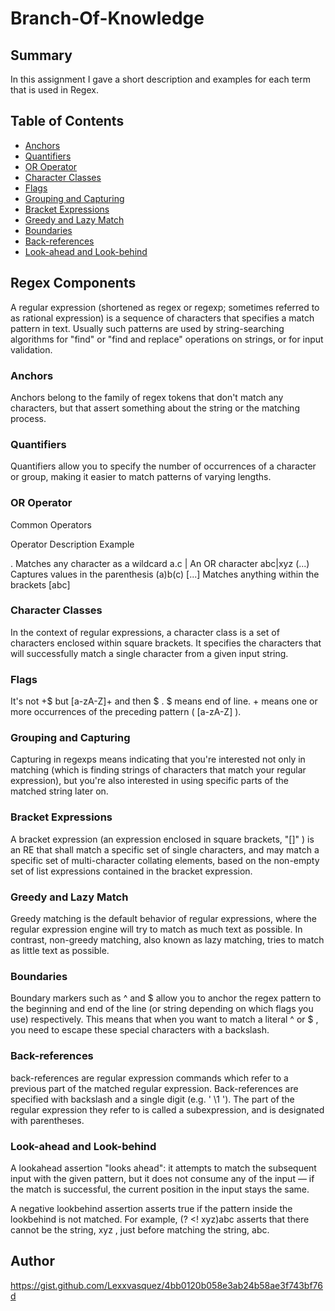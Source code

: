 # Branch-Of-Knowledge

## Summary

In this assignment I gave a short description and examples for each term that is used in Regex.

## Table of Contents

- [Anchors](#anchors)
- [Quantifiers](#quantifiers)
- [OR Operator](#or-operator)
- [Character Classes](#character-classes)
- [Flags](#flags)
- [Grouping and Capturing](#grouping-and-capturing)
- [Bracket Expressions](#bracket-expressions)
- [Greedy and Lazy Match](#greedy-and-lazy-match)
- [Boundaries](#boundaries)
- [Back-references](#back-references)
- [Look-ahead and Look-behind](#look-ahead-and-look-behind)

## Regex Components
A regular expression (shortened as regex or regexp; sometimes referred to as rational expression)
is a sequence of characters that specifies a match pattern in text. Usually such patterns are used
by string-searching algorithms for "find" or "find and replace" operations on strings, or for input validation.

### Anchors
Anchors belong to the family of regex tokens that don't match any characters,
but that assert something about the string or the matching process.

### Quantifiers
Quantifiers allow you to specify the number of occurrences of a character or
group, making it easier to match patterns of varying lengths.

### OR Operator
 Common Operators

 Operator                      Description                        Example 

 .                Matches any character as a wildcard                a.c
 |                            An OR character                      abc|xyz
 (...)              Captures values in the parenthesis             (a)b(c)
 [...]              Matches anything within the brackets            [abc]

### Character Classes
In the context of regular expressions, a character class is a set of
characters enclosed within square brackets. It specifies the characters that
will successfully match a single character from a given input string.

### Flags
It's not +$ but [a-zA-Z]+ and then $ . $ means end of line. + means one or more
occurrences of the preceding pattern ( [a-zA-Z] ).

### Grouping and Capturing
Capturing in regexps means indicating that you're interested not only in matching
(which is finding strings of characters that match your regular expression),
but you're also interested in using specific parts of the matched string later on.

### Bracket Expressions
A bracket expression (an expression enclosed in square brackets, "[]" ) is an RE that shall 
match a specific set of single characters, and may match a specific set of multi-character 
collating elements, based on the non-empty set of list expressions contained in the bracket expression.

### Greedy and Lazy Match
Greedy matching is the default behavior of regular expressions, where the regular expression engine will try to match as much text as possible. In contrast, non-greedy matching, also known as lazy matching, tries to match as little text as possible.

### Boundaries
Boundary markers such as ^ and $ allow you to anchor the regex pattern to the beginning and end of the line (or string depending on which flags you use) respectively. This means that when you want to match a literal ^ or $ , you need to escape these special characters with a backslash.

### Back-references
back-references are regular expression commands which refer to a previous part of the matched regular expression. Back-references are specified with backslash and a single digit (e.g. ' \1 '). The part of the regular expression they refer to is called a subexpression, and is designated with parentheses.

### Look-ahead and Look-behind
A lookahead assertion "looks ahead": it attempts to match the subsequent input with the given pattern, but it does not consume any of the input — if the match is successful, the current position in the input stays the same.

A negative lookbehind assertion asserts true if the pattern inside the lookbehind is not matched. For example, (? <! xyz)abc asserts that there cannot be the string, xyz , just before matching the string, abc.

## Author
https://gist.github.com/Lexxvasquez/4bb0120b058e3ab24b58ae3f743bf76d


